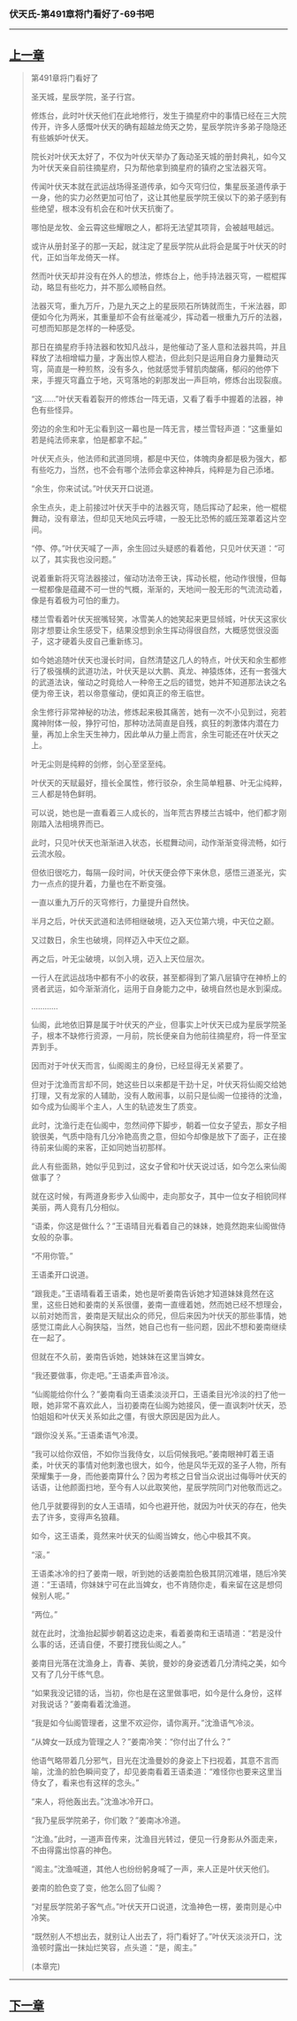 ### 伏天氏-第491章将门看好了-69书吧

--------
[上一章](./cef36a7f439161af03e4594e1cd25c82.md)
--------


>
>
>
>第491章将门看好了
>
>圣天城，星辰学院，圣子行宫。
>
>修炼台，此时叶伏天他们在此地修行，发生于摘星府中的事情已经在三大院传开，许多人感慨叶伏天的确有超越龙倚天之势，星辰学院许多弟子隐隐还有些嫉妒叶伏天。
>
>院长对叶伏天太好了，不仅为叶伏天举办了轰动圣天城的册封典礼，如今又为叶伏天亲自前往摘星府，只为帮他拿到摘星府的镇府之宝法器灭穹。
>
>传闻叶伏天本就在武运战场得圣道传承，如今灭穹归位，集星辰圣道传承于一身，他的实力必然更加可怕了，这让其他星辰学院王侯以下的弟子感到有些绝望，根本没有机会在和叶伏天抗衡了。
>
>哪怕是龙牧、金云霄这些耀眼之人，都将无法望其项背，会被越甩越远。
>
>或许从册封圣子的那一天起，就注定了星辰学院从此将会是属于叶伏天的时代，正如当年龙倚天一样。
>
>然而叶伏天却并没有在外人的想法，修炼台上，他手持法器灭穹，一棍棍挥动，略显有些吃力，并不那么顺畅自然。
>
>法器灭穹，重九万斤，乃是九天之上的星辰陨石所铸就而生，千米法器，即便如今化为两米，其重量却不会有丝毫减少，挥动着一根重九万斤的法器，可想而知那是怎样的一种感受。
>
>那日在摘星府手持法器和牧知凡战斗，是他催动了圣人意和法器共鸣，并且释放了法相增幅力量，才轰出惊人棍法，但此刻只是运用自身力量舞动灭穹，简直是一种煎熬，没有多久，他就感觉手臂肌肉酸痛，郁闷的他停下来，手握灭穹矗立于地，灭穹落地的刹那发出一声巨响，修炼台出现裂痕。
>
>“这……”叶伏天看着裂开的修炼台一阵无语，又看了看手中握着的法器，神色有些怪异。
>
>旁边的余生和叶无尘看到这一幕也是一阵无言，楼兰雪轻声道：“这重量如若是纯法师来拿，怕是都拿不起。”
>
>叶伏天点头，他法师和武道同境，都是中天位，体魄肉身都是极为强大，都有些吃力，当然，也不会有哪个法师会拿这种神兵，纯粹是为自己添堵。
>
>“余生，你来试试。”叶伏天开口说道。
>
>余生点头，走上前接过叶伏天手中的法器灭穹，随后挥动了起来，他一棍棍舞动，没有章法，但却见天地风云呼啸，一股无比恐怖的威压笼罩着这片空间。
>
>“停、停。”叶伏天喊了一声，余生回过头疑惑的看着他，只见叶伏天道：“可以了，其实我也没问题。”
>
>说着重新将灭穹法器接过，催动功法帝王诀，挥动长棍，他动作很慢，但每一棍都像是蕴藏不可一世的气概，渐渐的，天地间一股无形的气流流动着，像是有着极为可怕的重力。
>
>楼兰雪看着叶伏天抿嘴轻笑，冰雪美人的她笑起来更显倾城，叶伏天这家伙刚才想要让余生感受下，结果没想到余生挥动得很自然，大概感觉很没面子，这才硬着头皮自己重新练习。
>
>如今她追随叶伏天也漫长时间，自然清楚这几人的特点，叶伏天和余生都修行了极强横的武道功法，叶伏天是以大鹏、真龙、神猿炼体，还有一套强大的武道法诀，催动之时竟给人一种帝王之后的错觉，她并不知道那法诀之名便为帝王诀，若以帝意催动，便如真正的帝王临世。
>
>余生修行非常神秘的功法，修炼起来极其痛苦，她有一次不小见到过，宛若魔神附体一般，狰狞可怕，那种功法简直是自残，疯狂的刺激体内潜在力量，再加上余生天生神力，因此单从力量上而言，余生可能还在叶伏天之上。
>
>叶无尘则是纯粹的剑修，剑心至坚至纯。
>
>叶伏天的天赋最好，擅长全属性，修行驳杂，余生简单粗暴、叶无尘纯粹，三人都是特色鲜明。
>
>可以说，她也是一直看着三人成长的，当年荒古界楼兰古城中，他们都才刚刚踏入法相境界而已。
>
>此时，只见叶伏天也渐渐进入状态，长棍舞动间，动作渐渐变得流畅，如行云流水般。
>
>但依旧很吃力，每隔一段时间，叶伏天便会停下来休息，感悟三道圣光，实力一点点的提升着，力量也在不断变强。
>
>一直以重九万斤的灭穹修行，力量提升自然快。
>
>半月之后，叶伏天武道和法师相继破境，迈入天位第六境，中天位之巅。
>
>又过数日，余生也破境，同样迈入中天位之巅。
>
>再之后，叶无尘破境，以剑入境，迈入上天位层次。
>
>一行人在武运战场中都有不小的收获，甚至都得到了第八层镇守在神桥上的贤者武运，如今渐渐消化，运用于自身能力之中，破境自然也是水到渠成。
>
>…………
>
>仙阁，此地依旧算是属于叶伏天的产业，但事实上叶伏天已成为星辰学院圣子，根本不缺修行资源，一月前，院长便亲自为他前往摘星府，将一件至宝弄到手。
>
>因而对于叶伏天而言，仙阁阁主的身份，已经显得无关紧要了。
>
>但对于沈渔而言却不同，她这些日以来都是干劲十足，叶伏天将仙阁交给她打理，又有龙家的人辅助，没有人敢闹事，以前只是仙阁一位接待的沈渔，如今成为仙阁半个主人，人生的轨迹发生了质变。
>
>此时，沈渔行走在仙阁中，忽然间停下脚步，朝着一位女子望去，那女子相貌很美，气质中隐有几分冷艳高贵之意，但如今却像是放下了面子，正在接待前来仙阁的来客，正如同她当初那样。
>
>此人有些面熟，她似乎见到过，这女子曾和叶伏天说过话，如今怎么来仙阁做事了？
>
>就在这时候，有两道身影步入仙阁中，走向那女子，其中一位女子相貌同样美丽，两人竟有几分相似。
>
>“语柔，你这是做什么？”王语晴目光看着自己的妹妹，她竟然跑来仙阁做侍女般的杂事。
>
>“不用你管。”
>
>王语柔开口说道。
>
>“跟我走。”王语晴看着王语柔，她也是听姜南告诉她才知道妹妹竟然在这里，这些日她和姜南的关系很僵，姜南一直缠着她，然而她已经不想理会，以前对她而言，姜南是天赋出众的师兄，但后来因为叶伏天的那些事情，她感觉江南此人心胸狭隘，当然，她自己也有一些问题，因此不想和姜南继续在一起了。
>
>但就在不久前，姜南告诉她，她妹妹在这里当婢女。
>
>“我还要做事，你走吧。”王语柔声音冷淡。
>
>“仙阁能给你什么？”姜南看向王语柔淡淡开口，王语柔目光冷淡的扫了他一眼，她非常不喜欢此人，当初姜南在仙阁为她接风，便一直讽刺叶伏天，恐怕姐姐和叶伏天关系如此之僵，有很大原因是因为此人。
>
>“跟你没关系。”王语柔语气冷漠。
>
>“我可以给你双倍，不如你当我侍女，以后伺候我吧。”姜南眼神盯着王语柔，叶伏天的事情对他刺激也很大，如今，他是风华无双的圣子人物，所有荣耀集于一身，而他姜南算什么？因为考核之日曾当众说出过侮辱叶伏天的话语，让他颜面扫地，至今有人以此取笑他，星辰学院同门对他敬而远之。
>
>他几乎就要得到的女人王语晴，如今也避开他，就因为叶伏天的存在，他失去了许多，变得声名狼藉。
>
>如今，这王语柔，竟然来叶伏天的仙阁当婢女，他心中极其不爽。
>
>“滚。”
>
>王语柔冰冷的扫了姜南一眼，听到她的话姜南脸色极其阴沉难堪，随后冷笑道：“王语晴，你妹妹宁可在此当婢女，也不肯随你走，看来留在这是想伺候别人呢。”
>
>“两位。”
>
>就在此时，沈渔抬起脚步朝着这边走来，看着姜南和王语晴道：“若是没什么事的话，还请自便，不要打搅我仙阁之人。”
>
>姜南目光落在沈渔身上，青春、美貌，曼妙的身姿透着几分清纯之美，如今又有了几分干练气息。
>
>“如果我没记错的话，当初，你也是在这里做事吧，如今是什么身份，这样对我说话？”姜南看着沈渔道。
>
>“我是如今仙阁管理者，这里不欢迎你，请你离开。”沈渔语气冷淡。
>
>“从婢女一跃成为管理之人？”姜南冷笑：“你付出了什么？”
>
>他语气略带着几分邪气，目光在沈渔曼妙的身姿上下扫视着，其意不言而喻，沈渔的脸色瞬间变了，却见姜南看着王语柔道：“难怪你也要来这里当侍女了，看来也有这样的念头。”
>
>“来人，将他轰出去。”沈渔冰冷开口。
>
>“我乃星辰学院弟子，你们敢？”姜南冰冷道。
>
>“沈渔。”此时，一道声音传来，沈渔目光转过，便见一行身影从外面走来，不由得露出惊喜的神色。
>
>“阁主。”沈渔喊道，其他人也纷纷躬身喊了一声，来人正是叶伏天他们。
>
>姜南的脸色变了变，他怎么回了仙阁？
>
>“对星辰学院弟子客气点。”叶伏天开口说道，沈渔神色一楞，姜南则是心中冷笑。
>
>“既然别人不想出去，就别让人出去了，将门看好了。”叶伏天淡淡开口，沈渔顿时露出一抹灿烂笑容，点头道：“是，阁主。”
>
>(本章完)
>
>

--------
[下一章](./5eeb52a1d293093992d9882df44bfac0.md)
--------
